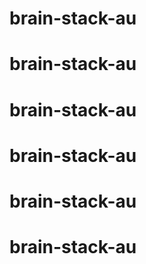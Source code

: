 # brain-stack-au
# brain-stack-au
# brain-stack-au
# brain-stack-au
# brain-stack-au
# brain-stack-au
